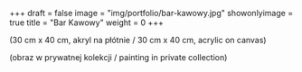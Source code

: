 +++
draft = false
image = "img/portfolio/bar-kawowy.jpg"
showonlyimage = true
title = "Bar Kawowy"
weight = 0
+++

(30 cm x 40 cm, akryl na płótnie / 30 cm x 40 cm, acrylic on canvas)

(obraz w prywatnej kolekcji / painting in private collection)
